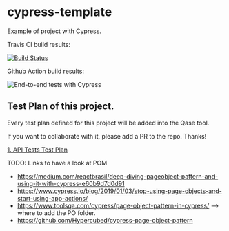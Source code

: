 # cypress-template

Example of project with Cypress. 

Travis CI build results: 

[![Build Status](https://travis-ci.org/estefafdez/cypress-template.svg?branch=main)](https://travis-ci.org/estefafdez/cypress-template)

Github Action build results: 

![End-to-end tests with Cypress](https://github.com/estefafdez/cypress-template/workflows/End-to-end%20tests%20with%20Cypress/badge.svg)

## Test Plan of this project. 

Every test plan defined for this project will be added into the Qase tool. 

If you want to collaborate with it, please add a PR to the repo. Thanks! 

[1. API Tests Test Plan](https://app.qase.io/project/CYEX)


TODO: Links to have a look at POM

- https://medium.com/reactbrasil/deep-diving-pageobject-pattern-and-using-it-with-cypress-e60b9d7d0d91
- https://www.cypress.io/blog/2019/01/03/stop-using-page-objects-and-start-using-app-actions/
- https://www.toolsqa.com/cypress/page-object-pattern-in-cypress/ --> where to add the PO folder. 
- https://github.com/Hypercubed/cypress-page-object-pattern